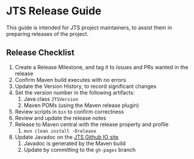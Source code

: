 # JTS Release Guide

This guide is intended for JTS project maintainers, 
to assist them in preparing releases of the project.

## Release Checklist

1. Create a Release Milestone, and tag it to Issues and PRs wanted in the release
1. Confirm Maven build executes with no errors
1. Update the Version History, to record significant changes
1. Set the version number in the following artifacts:
   1. Java class `JTSVersion`
   1. Maven POMs (using the Maven release plugin)
1. Review scripts in `bin` to confirm correctness
1. Review and update the release notes
1. Release to Maven central with the release property and profile 
   1. `mvn clean install -Drelease `
1. Update Javadoc on the [JTS Github IO site](https://locationtech.github.io/jts)
   1. Javadoc is generated by the Maven build
   1. Update by committing to the `gh-pages` branch


